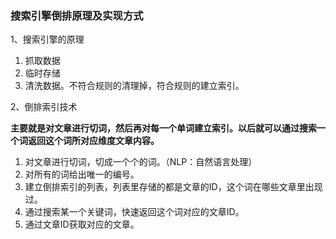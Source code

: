### 搜索引擎倒排原理及实现方式

1、搜索引擎的原理

1. 抓取数据
2. 临时存储
3. 清洗数据。不符合规则的清理掉，符合规则的建立索引。

2、倒排索引技术

**主要就是对文章进行切词，然后再对每一个单词建立索引。以后就可以通过搜索一个词返回这个词所对应维度文章内容。**

1. 对文章进行切词，切成一个个的词。（NLP：自然语言处理）
2. 对所有的词给出唯一的编号。
3. 建立倒排索引的列表，列表里存储的都是文章的ID，这个词在哪些文章里出现过。
4. 通过搜索某一个关键词，快速返回这个词对应的文章ID。
5. 通过文章ID获取对应的文章。
   